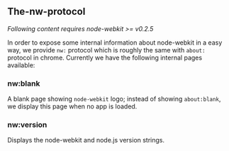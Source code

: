 ## The-nw-protocol

_Following content requires node-webkit >= v0.2.5_

In order to expose some internal information about node-webkit in a easy way, we provide `nw:` protocol which is roughly the same with `about:` protocol in chrome. Currently we have the following internal pages available:

### nw:blank

A blank page showing `node-webkit` logo; instead of showing `about:blank`, we display this page when no app is loaded.

### nw:version

Displays the node-webkit and node.js version strings.